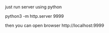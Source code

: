 just run server using python

python3 -m http.server 9999

then you can open browser http://localhost:9999

